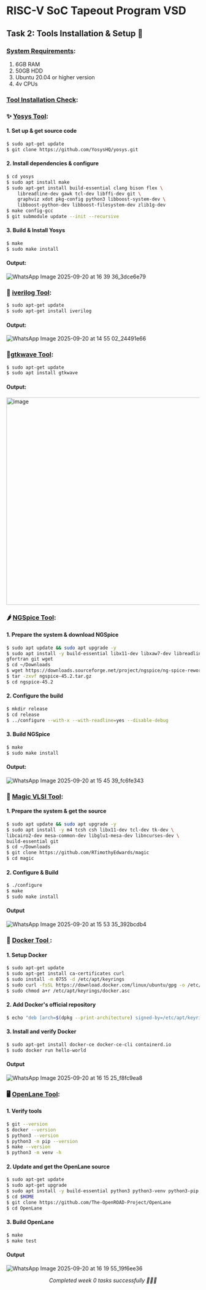 # RISC-V SoC Tapeout Program VSD 

## Task 2: Tools Installation & Setup 🔨
### **<ins>System Requirements</ins>**:
1. 6GB RAM
2. 50GB HDD
3. Ubuntu 20.04 or higher version
4. 4v CPUs

### **<ins>Tool Installation Check</ins>**:

### ✨ <ins>**Yosys Tool**</ins>: 
#### 1. Set up & get source code
```bash
$ sudo apt-get update
$ git clone https://github.com/YosysHQ/yosys.git
```
#### 2. Install dependencies & configure 
``` bash
$ cd yosys
$ sudo apt install make               
$ sudo apt-get install build-essential clang bison flex \
    libreadline-dev gawk tcl-dev libffi-dev git \
    graphviz xdot pkg-config python3 libboost-system-dev \
    libboost-python-dev libboost-filesystem-dev zlib1g-dev
$ make config-gcc
$ git submodule update --init --recursive
```
#### 3. Build & Install Yosys
```bash
$ make 
$ sudo make install
```

#### Output:

![WhatsApp Image 2025-09-20 at 16 39 36_3dce6e79](https://github.com/user-attachments/assets/9bca2ee7-d005-48c1-8538-dcfabff337c1)


### 🧠 <ins>**iverilog Tool**</ins>:
```bash
$ sudo apt-get update
$ sudo apt-get install iverilog
```

#### Output:

![WhatsApp Image 2025-09-20 at 14 55 02_24491e66](https://github.com/user-attachments/assets/c7049acd-6df0-4ee8-85b7-7de1124cf8c4)

### 🚦<ins>**gtkwave Tool**</ins>:
```bash
$ sudo apt-get update
$ sudo apt install gtkwave
```
#### Output: 

<img width="1110" height="540" alt="image" src="https://github.com/user-attachments/assets/d1314370-0aa3-470c-8eeb-014c6d917b64" />



### 🌶️ <ins>**NGSpice Tool**</ins>:
#### 1. Prepare the system & download NGSpice
```bash
$ sudo apt update && sudo apt upgrade -y
$ sudo apt install -y build-essential libx11-dev libxaw7-dev libreadline-dev \
gfortran git wget
$ cd ~/Downloads
$ wget https://downloads.sourceforge.net/project/ngspice/ng-spice-rework/45.2/ngspice-45.2.tar.gz
$ tar -zxvf ngspice-45.2.tar.gz
$ cd ngspice-45.2
```
#### 2. Configure the build
```bash
$ mkdir release
$ cd release
$ ../configure --with-x --with-readline=yes --disable-debug
```
#### 3. Build NGSpice
```bash
$ make
$ sudo make install
```

#### Output:

![WhatsApp Image 2025-09-20 at 15 45 39_fc6fe343](https://github.com/user-attachments/assets/76ae501c-8906-40bf-84a8-8c95b8f97e24)

### 🔮 <ins> **Magic VLSI Tool**</ins>:
#### 1. Prepare the system & get the source
``` bash
$ sudo apt update && sudo apt upgrade -y
$ sudo apt install -y m4 tcsh csh libx11-dev tcl-dev tk-dev \
libcairo2-dev mesa-common-dev libglu1-mesa-dev libncurses-dev \
build-essential git
$ cd ~/Downloads
$ git clone https://github.com/RTimothyEdwards/magic
$ cd magic
```
#### 2. Configure & Build
```bash
$ ./configure
$ make
$ sudo make install
```
#### Output
![WhatsApp Image 2025-09-20 at 15 53 35_392bcdb4](https://github.com/user-attachments/assets/6d5c0e36-d0ce-4d40-8a2c-6143d3f1715c)


### 🐳 <ins> **Docker Tool** </ins>:
#### 1. Setup Docker
``` bash
$ sudo apt-get update
$ sudo apt-get install ca-certificates curl
$ sudo install -m 0755 -d /etc/apt/keyrings
$ sudo curl -fsSL https://download.docker.com/linux/ubuntu/gpg -o /etc/apt/keyrings/docker.asc
$ sudo chmod a+r /etc/apt/keyrings/docker.asc
```
#### 2. Add Docker's official repository
``` bash
$ echo "deb [arch=$(dpkg --print-architecture) signed-by=/etc/apt/keyrings/docker.asc] https://download.docker.com/linux/ubuntu $(. /etc/os-release && echo "$VERSION_CODENAME") stable" | sudo tee /etc/apt/sources.list.d/docker.list > /dev/null
```
#### 3. Install and verify Docker
``` bash
$ sudo apt-get install docker-ce docker-ce-cli containerd.io
$ sudo docker run hello-world
```
#### Output
![WhatsApp Image 2025-09-20 at 16 15 25_f8fc9ea8](https://github.com/user-attachments/assets/409b7856-4391-4687-beb8-8c5ad8bdcc81)

### 🖥️ <ins>**OpenLane Tool**</ins>:
#### 1. Verify tools
``` bash
$ git --version
$ docker --version
$ python3 --version
$ python3 -m pip --version
$ make --version
$ python3 -m venv -h
```
#### 2. Update and get the OpenLane source
``` bash
$ sudo apt-get update
$ sudo apt-get upgrade
$ sudo apt install -y build-essential python3 python3-venv python3-pip python3-tk curl make git
$ cd $HOME
$ git clone https://github.com/The-OpenROAD-Project/OpenLane
$ cd OpenLane
```
#### 3. Build OpenLane
``` bash
$ make
$ make test
```
#### Output
![WhatsApp Image 2025-09-20 at 16 19 55_19f6ee36](https://github.com/user-attachments/assets/0d439958-b9dd-4ff3-9e7c-d74c466d21df)

<p align="center"><i>Completed week 0 tasks successfully 🥰🥰🥰</i></p>




